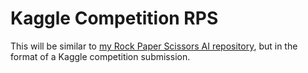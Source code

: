 # Kaggle Competition RPS

This will be similar to [my Rock Paper Scissors AI repository](https://github.com/y330/Rock-paper-scissors-ai), but in the format of a Kaggle competition submission.
